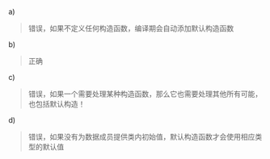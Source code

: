 a)
> 错误，如果不定义任何构造函数，编译期会自动添加默认构造函数

b)
> 正确

c)
> 错误，如果一个需要处理某种构造函数，那么它也需要处理其他所有可能，也包括默认构造！

d)
> 错误，如果没有为数据成员提供类内初始值，默认构造函数才会使用相应类型的默认值